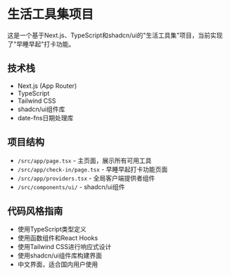 <!-- Use this file to provide workspace-specific custom instructions to Copilot. For more details, visit https://code.visualstudio.com/docs/copilot/copilot-customization#_use-a-githubcopilotinstructionsmd-file -->

# 生活工具集项目

这是一个基于Next.js、TypeScript和shadcn/ui的"生活工具集"项目，当前实现了"早睡早起"打卡功能。

## 技术栈

- Next.js (App Router)
- TypeScript
- Tailwind CSS
- shadcn/ui组件库
- date-fns日期处理库

## 项目结构

- `/src/app/page.tsx` - 主页面，展示所有可用工具
- `/src/app/check-in/page.tsx` - 早睡早起打卡功能页面
- `/src/app/providers.tsx` - 全局客户端提供者组件
- `/src/components/ui/` - shadcn/ui组件

## 代码风格指南

- 使用TypeScript类型定义
- 使用函数组件和React Hooks
- 使用Tailwind CSS进行响应式设计
- 使用shadcn/ui组件库构建界面
- 中文界面，适合国内用户使用
